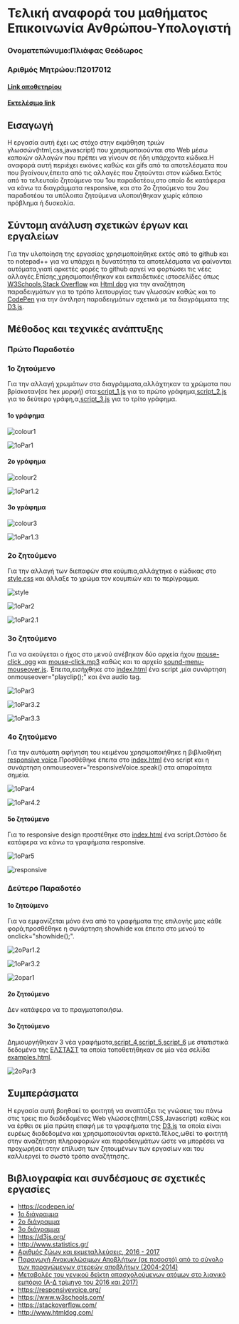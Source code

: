 # Τελική αναφορά του μαθήματος Επικοινωνία Ανθρώπου-Υπολογιστή
### Ονοματεπώνυμο:Πλιάφας Θεόδωρος
### Αριθμός Μητρώου:Π2017012

#### [Link αποθετηρίου](https://github.com/Thodoros/D3js-US-educational-attainment)
#### [Εκτελέσιμο link](https://thodoros.github.io/D3js-US-educational-attainment/)

## Εισαγωγή
Η εργασία αυτή έχει ως στόχο στην εκμάθηση τριών γλωσσών(html,css,javascript) που χρησιμοποιούνται στο Web μέσω καποιών αλλαγών που πρέπει να γίνουν σε ήδη υπάρχοντα κώδικα.Η αναφορά αυτή περιέχει εικόνες καθώς και gifs από τα αποτελέσματα που που βγαίνουν,έπειτα από τις αλλαγές που ζητούνται στον κώδικα.Εκτός από το τελευταίο ζητούμενο του 1ου παραδοτέου,στο οποίο δε κατάφερα να κάνω τα διαγράμματα responsive, και στο 2ο ζητούμενο του 2ου παραδοτέου τα υπόλοιπα ζητούμενα υλοποιήθηκαν χωρίς κάποιο πρόβλημα ή δυσκολία.

## Σύντομη ανάλυση σχετικών έργων και εργαλείων
Για την υλοποίηση της εργασίας χρησιμοποίηθηκε εκτός από το github και το notepad++ για να υπάρχει η δυνατότητα τα αποτελέσματα να φαίνονται αυτόματα,γιατί αρκετές φορές το github αργεί να φορτώσει τις νέες αλλαγές.Επίσης,χρησιμοποιήθηκαν και εκπαιδετικές ιστοσελίδες όπως [W3Schools](https://www.w3schools.com/),[Stack Overflow](https://stackoverflow.com/) και [Html dog](http://www.htmldog.com/) για την αναζήτηση παραδειγμάτων για το τρόπο λειτουργίας των γλωσσών καθώς και το [CodePen](https://codepen.io/) για την άντληση παραδειγμάτων σχετικά με τα διαγράμματα της [D3.js](https://d3js.org/).

## Mέθοδος και τεχνικές ανάπτυξης

### Πρώτο Παραδοτέο

### 1ο ζητούμενο
Για την αλλαγή χρωμάτων στα διαγράμματα,αλλάχτηκαν τα χρώματα που βρίσκοταν(σε hex μορφή) στα:[script_1.js](https://github.com/Thodoros/D3js-US-educational-attainment/blob/master/assets/scripts/script_1.js) για το πρώτο γράφημα,[script_2.js](https://github.com/Thodoros/D3js-US-educational-attainment/blob/master/assets/scripts/script_2.js) για το δεύτερο γράφη,α,[script_3.js](https://github.com/Thodoros/D3js-US-educational-attainment/blob/master/assets/scripts/script_3.js) για το τρίτο γράφημα.

#### 1ο γράφημα
![colour1](colour1.png)

![1oPar1](/1oPar1.png)

#### 2ο γράφημα
![colour2](colour2.png)

![1oPar1.2](/1oPar1.2.png)

#### 3ο γράφημα
![colour3](colour3.png)

![1oPar1.3](/1oPar1.3.png)


### 2ο ζητούμενο
Για την αλλαγή των διεπαφών στα κούμπια,αλλάχτηκε ο κώδικας στο [style.css](https://github.com/Thodoros/D3js-US-educational-attainment/blob/master/assets/stylesheets/style.css) και άλλαξε το χρώμα τον κουμπιών και το περίγραμμα.

![style](style.png)

![1oPar2](1oPar2.png)

![1oPar2.1](1oPar2.1.png)


### 3ο ζητούμενο
Για να ακούγεται ο ήχος στο μενού ανέβηκαν δύο αρχεία ήχου [mouse-click .ogg](https://github.com/Thodoros/D3js-US-educational-attainment/blob/master/mouse-click%20.ogg) και [mouse-click.mp3](https://github.com/Thodoros/D3js-US-educational-attainment/blob/master/mouse-click.mp3) καθώς και το αρχείο [sound-menu-mouseover.js](https://github.com/Thodoros/D3js-US-educational-attainment/blob/master/sound-menu-mouseover.js).
Έπειτα,εισήχθηκε στο [index.html](https://github.com/Thodoros/D3js-US-educational-attainment/blob/master/index.html) ένα script ,μία συνάρτηση onmouseover="playclip();" και ένα audio tag.

![1oPar3](/1oPar3.png)

![1oPar3.2](/1oPar3.2.png)

![1oPar3.3](/1oPar3.3.png)


### 4ο ζητούμενο
Για την αυτόματη αφήγηση του κειμένου χρησιμοποιήθηκε η βιβλιοθήκη [responsive voice](https://responsivevoice.org/).Προσθέθηκε έπειτα στο [index.html](https://github.com/Thodoros/D3js-US-educational-attainment/blob/master/index.html) ένα script και η συνάρτηση onmouseover="responsiveVoice.speak() στα απαραίτητα σημεία.

![1oPar4](/1oPar4.png)

![1oPar4.2](/1oPar4.2.png)


#### 5ο ζητούμενο
Για το responsive design προστέθηκε στο  [index.html](https://github.com/Thodoros/D3js-US-educational-attainment/blob/master/index.html) ένα script.Ωστόσο δε κατάφερα να κάνω τα γραφήματα responsive.

![1οPar5](/1oPar5.png)

![responsive](responsive.gif)


### Δεύτερο Παραδοτέο

#### 1ο ζητούμενο
Για να εμφανίζεται μόνο ένα από τα γραφήματα της επιλογής μας κάθε φορά,προσθέθηκε η συνάρτηση showhide και έπειτα στο μενού το onclick="showhide();".

![2οPar1.2](2οPar1.2.png)

![1οPar3.2](/1oPar3.2.png)

![2opar1](2opar1.gif)

#### 2ο ζητούμενο
Δεν κατάφερα να το πραγματοποιήσω.

#### 3ο ζητούμενο
Δημιουργήθηκαν 3 νέα γραφήματα,[script_4](https://github.com/Thodoros/D3js-US-educational-attainment/blob/master/assets/scripts/script_4.js),[script_5](https://github.com/Thodoros/D3js-US-educational-attainment/blob/master/assets/scripts/script_5.js),[script_6](https://github.com/Thodoros/D3js-US-educational-attainment/blob/master/assets/scripts/script_6.js) με στατιστικά δεδομένα της [ΕΛΣΤΑΣΤ](http://www.statistics.gr/) τα οποία τοποθετήθηκαν σε μία νέα σελίδα [examples.html](https://github.com/Thodoros/D3js-US-educational-attainment/blob/master/examples.html).

![2οPar3](/2oPar3.gif)


## Συμπεράσματα
Η εργασία αυτή βοηθαεί το φοιτητή να αναπτύξει τις γνώσεις του πάνω στις τρεις πιο διαδεδομένες Web γλώσσες(html,CSS,Javascript) καθώς και να έρθει σε μία πρώτη επαφή με τα γραφήματα της [D3.js](https://d3js.org/) τα οποία είναι ευρέως διαδεδομένα και χρησιμοποιούνται αρκετά.Τέλος,ωθεί το φοιτητή στην αναζήτηση πληροφοριών και παραδειγμάτων ώστε να μπορέσει να προχωρήσει στην επίλυση των ζητουμένων των εργασίων και του καλλιεργεί το σωστό τρόπο αναζήτησης.

## Βιβλιογραφία και συνδέσμους σε σχετικές εργασίες

* https://codepen.io/
* [1ο διάγραμμα](https://codepen.io/borntofrappe/pen/qYWPVg)
* [2o διάγραμμα](https://codepen.io/leoneloliver/pen/LQMxJB)
* [3ο διάγραμμα](https://codepen.io/michaellee/pen/eNodMx)
* https://d3js.org/
* http://www.statistics.gr/
* [Αριθμός ζώων και εκμεταλλεύσεις, 2016 - 2017](http://www.statistics.gr/el/statistics?p_p_id=documents_WAR_publicationsportlet_INSTANCE_qDQ8fBKKo4lN&p_p_lifecycle=2&p_p_state=normal&p_p_mode=view&p_p_cacheability=cacheLevelPage&p_p_col_id=column-2&p_p_col_count=4&p_p_col_pos=1&_documents_WAR_publicationsportlet_INSTANCE_qDQ8fBKKo4lN_javax.faces.resource=document&_documents_WAR_publicationsportlet_INSTANCE_qDQ8fBKKo4lN_ln=downloadResources&_documents_WAR_publicationsportlet_INSTANCE_qDQ8fBKKo4lN_documentID=324381&_documents_WAR_publicationsportlet_INSTANCE_qDQ8fBKKo4lN_locale=el)
* [Παραγωγή Ανακυκλώσιμων Αποβλήτων (σε ποσοστό) από το σύνολο των παραγώμενων στερεών αποβλήτων (2004-2014)](http://www.statistics.gr/el/statistics?p_p_id=documents_WAR_publicationsportlet_INSTANCE_qDQ8fBKKo4lN&p_p_lifecycle=2&p_p_state=normal&p_p_mode=view&p_p_cacheability=cacheLevelPage&p_p_col_id=column-2&p_p_col_count=4&p_p_col_pos=1&_documents_WAR_publicationsportlet_INSTANCE_qDQ8fBKKo4lN_javax.faces.resource=document&_documents_WAR_publicationsportlet_INSTANCE_qDQ8fBKKo4lN_ln=downloadResources&_documents_WAR_publicationsportlet_INSTANCE_qDQ8fBKKo4lN_documentID=312144&_documents_WAR_publicationsportlet_INSTANCE_qDQ8fBKKo4lN_locale=el)
* [Μεταβολές του γενικού δείκτη απασχολούμενων ατόμων στο λιανικό εμπόριο (Α-Δ τρίμηνο του 2016 και 2017)](http://www.statistics.gr/el/statistics?p_p_id=documents_WAR_publicationsportlet_INSTANCE_qDQ8fBKKo4lN&p_p_lifecycle=2&p_p_state=normal&p_p_mode=view&p_p_cacheability=cacheLevelPage&p_p_col_id=column-2&p_p_col_count=4&p_p_col_pos=1&_documents_WAR_publicationsportlet_INSTANCE_qDQ8fBKKo4lN_javax.faces.resource=document&_documents_WAR_publicationsportlet_INSTANCE_qDQ8fBKKo4lN_ln=downloadResources&_documents_WAR_publicationsportlet_INSTANCE_qDQ8fBKKo4lN_documentID=333363&_documents_WAR_publicationsportlet_INSTANCE_qDQ8fBKKo4lN_locale=el)
* https://responsivevoice.org/
* https://www.w3schools.com/
* https://stackoverflow.com/
* http://www.htmldog.com/
